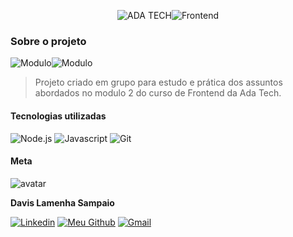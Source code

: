 <p align="center">
  <img src="https://img.shields.io/badge/ADA TECH-111?style=for-the-badge" alt="ADA TECH"/><img src="https://img.shields.io/badge/FRONTEND-A6F750?style=for-the-badge" alt="Frontend"/>
</p>

### Sobre o projeto

![Modulo](https://img.shields.io/badge/MODULO%202-2d3436?style=for-the-badge)![Modulo](https://img.shields.io/badge/PROJETO%20final-8757ff?style=for-the-badge)

> Projeto criado em grupo para estudo e prática dos assuntos abordados no modulo 2 do curso de Frontend da Ada Tech.

#### Tecnologias utilizadas

<img src="https://img.shields.io/badge/Node.js-43853D?style=for-the-badge&logo=node.js&logoColor=white" alt="Node.js" title="Node.js" />
<img src="https://img.shields.io/badge/JavaScript-F7DF1E?style=for-the-badge&logo=javascript&logoColor=black" alt="Javascript" title="Javascript" />
<img src="https://img.shields.io/badge/GIT-E44C30?style=for-the-badge&logo=git&logoColor=white" alt="Git" title="Git" />

#### Meta

![avatar](https://github.com/davislamenha.png?size=200)

**Davis Lamenha Sampaio**

[![Linkedin](https://img.shields.io/badge/LinkedIn-0077B5?style=for-the-badge&logo=linkedin&logoColor=white)](https://www.linkedin.com/in/davislamenha/) [![Meu Github](https://img.shields.io/badge/GitHub-2d3436?style=for-the-badge&logo=github&logoColor=white)](https://github.com/davislamenha) [![Gmail](https://img.shields.io/badge/Gmail-D14836?style=for-the-badge&logo=gmail&logoColor=white)](mailto:davislamenha@gmail.com)
